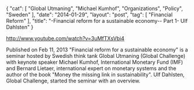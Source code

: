 {
   "cat": [
      "Global Utmaning",
      "Michael Kumhof",
      "Organizations",
      "Policy",
      "Sweden"
   ],
   "date": "2014-01-29",
   "layout": "post",
   "tag": [
      "Financial Reform"
   ],
   "title": "-Financial reform for a sustainable economy-- Part 1- Ulf Dahlsten"
}

http://www.youtube.com/watch?v=3uMfTXsVbi4 

Published on Feb 11, 2013
"Financial reform for a sustainable economy" is a seminar hosted by Swedish think tank Global Utmaning (Global Challenge) with keynote speaker Michael Kumhof, International Monetary Fund (IMF) and Bernard Lietaer, international expert on monetary systems and the author of the book "Money the missing link in sustainability". Ulf Dahlsten, Global Challenge, started the seminar with an overview.